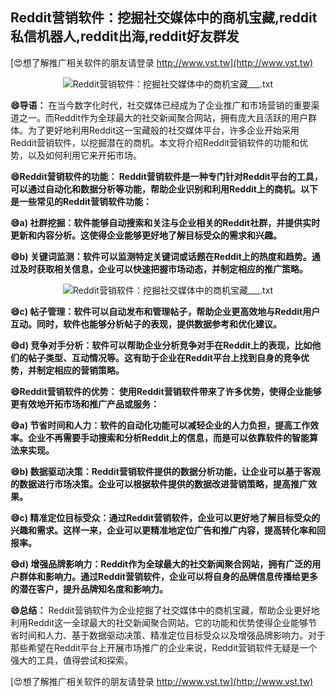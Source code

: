 ## **Reddit营销软件：挖掘社交媒体中的商机宝藏,reddit私信机器人,reddit出海,reddit好友群发**

[😍想了解推广相关软件的朋友请登录 http://www.vst.tw](http://www.vst.tw)

 <center><img src="https://vst.tw/MP4/tuiguang/png/1.png" alt="Reddit营销软件：挖掘社交媒体中的商机宝藏___.txt"></center>

**😄导语：**
在当今数字化时代，社交媒体已经成为了企业推广和市场营销的重要渠道之一。而Reddit作为全球最大的社交新闻聚合网站，拥有庞大且活跃的用户群体。为了更好地利用Reddit这一宝藏般的社交媒体平台，许多企业开始采用Reddit营销软件，以挖掘潜在的商机。本文将介绍Reddit营销软件的功能和优势，以及如何利用它来开拓市场。

**😄Reddit营销软件的功能： Reddit营销软件是一种专门针对Reddit平台的工具，可以通过自动化和数据分析等功能，帮助企业识别和利用Reddit上的商机。以下是一些常见的Reddit营销软件功能：**

**😄a) 社群挖掘：软件能够自动搜索和关注与企业相关的Reddit社群，并提供实时更新和内容分析。这使得企业能够更好地了解目标受众的需求和兴趣。**

**😄b) 关键词监测：软件可以监测特定关键词或话题在Reddit上的热度和趋势。通过及时获取相关信息，企业可以快速把握市场动态，并制定相应的推广策略。**

 <center><img src="https://vst.tw/MP4/tuiguang/png/4.png" alt="Reddit营销软件：挖掘社交媒体中的商机宝藏___.txt"></center>

**😄c) 帖子管理：软件可以自动发布和管理帖子，帮助企业更高效地与Reddit用户互动。同时，软件也能够分析帖子的表现，提供数据参考和优化建议。**

**😄d) 竞争对手分析：软件可以帮助企业分析竞争对手在Reddit上的表现，比如他们的帖子类型、互动情况等。这有助于企业在Reddit平台上找到自身的竞争优势，并制定相应的营销策略。**

**😄Reddit营销软件的优势： 使用Reddit营销软件带来了许多优势，使得企业能够更有效地开拓市场和推广产品或服务：**

**😄a) 节省时间和人力：软件的自动化功能可以减轻企业的人力负担，提高工作效率。企业不再需要手动搜索和分析Reddit上的信息，而是可以依靠软件的智能算法来实现。**

**😄b) 数据驱动决策：Reddit营销软件提供的数据分析功能，让企业可以基于客观的数据进行市场决策。企业可以根据软件提供的数据改进营销策略，提高推广效果。**

**😄c) 精准定位目标受众：通过Reddit营销软件，企业可以更好地了解目标受众的兴趣和需求。这样一来，企业可以更精准地定位广告和推广内容，提高转化率和回报率。**

**😄d) 增强品牌影响力：Reddit作为全球最大的社交新闻聚合网站，拥有广泛的用户群体和影响力。通过Reddit营销软件，企业可以将自身的品牌信息传播给更多的潜在客户，提升品牌知名度和影响力。**

**😄总结：**
Reddit营销软件为企业挖掘了社交媒体中的商机宝藏，帮助企业更好地利用Reddit这一全球最大的社交新闻聚合网站。它的功能和优势使得企业能够节省时间和人力、基于数据驱动决策、精准定位目标受众以及增强品牌影响力。对于那些希望在Reddit平台上开展市场推广的企业来说，Reddit营销软件无疑是一个强大的工具，值得尝试和探索。

[😍想了解推广相关软件的朋友请登录 http://www.vst.tw](http://www.vst.tw)



